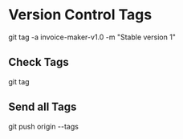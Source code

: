 # Version Control Tags

git tag -a invoice-maker-v1.0 -m "Stable version 1"

## Check Tags

git tag

## Send all Tags

git push origin --tags
